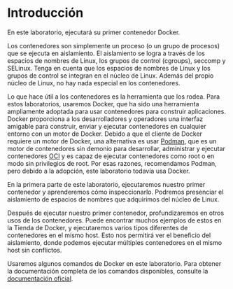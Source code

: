 # Introducción

En este laboratorio, ejecutará su primer contenedor Docker.

Los contenedores son simplemente un proceso (o un grupo de procesos) que se ejecuta en aislamiento. El aislamiento se logra a través de los espacios de nombres de Linux, los grupos de control (cgroups), seccomp y SELinux. Tenga en cuenta que los espacios de nombres de Linux y los grupos de control se integran en el núcleo de Linux. Además del propio núcleo de Linux, no hay nada especial en los contenedores.

Lo que hace útil a los contenedores es la herramienta que los rodea. Para estos laboratorios, usaremos Docker, que ha sido una herramienta ampliamente adoptada para usar contenedores para construir aplicaciones. Docker proporciona a los desarrolladores y operadores una interfaz amigable para construir, enviar y ejecutar contenedores en cualquier entorno con un motor de Docker. Debido a que el cliente de Docker requiere un motor de Docker, una alternativa es usar [Podman](https://podman.io/), que es un motor de contenedores sin demonio para desarrollar, administrar y ejecutar contenedores [OCI](https://opencontainers.org/) y es capaz de ejecutar contenedores como root o en modo sin privilegios de root. Por esas razones, recomendamos Podman, pero debido a la adopción, este laboratorio todavía usa Docker.

En la primera parte de este laboratorio, ejecutaremos nuestro primer contenedor y aprenderemos cómo inspeccionarlo. Podremos presenciar el aislamiento de espacios de nombres que adquirimos del núcleo de Linux.

Después de ejecutar nuestro primer contenedor, profundizaremos en otros usos de los contenedores. Puede encontrar muchos ejemplos de estos en la Tienda de Docker, y ejecutaremos varios tipos diferentes de contenedores en el mismo host. Esto nos permitirá ver el beneficio del aislamiento, donde podemos ejecutar múltiples contenedores en el mismo host sin conflictos.

Usaremos algunos comandos de Docker en este laboratorio. Para obtener la documentación completa de los comandos disponibles, consulte la [documentación oficial](https://docs.docker.com/).
